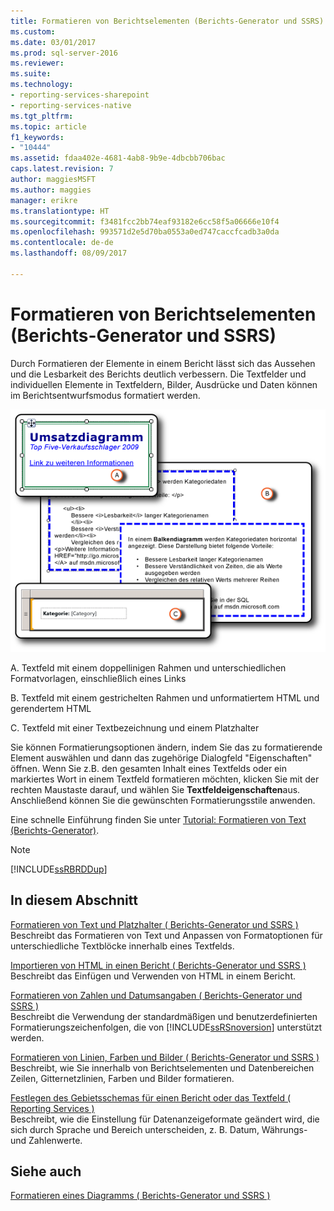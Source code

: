 ```yaml
---
title: Formatieren von Berichtselementen (Berichts-Generator und SSRS) | Microsoft Docs
ms.custom: 
ms.date: 03/01/2017
ms.prod: sql-server-2016
ms.reviewer: 
ms.suite: 
ms.technology:
- reporting-services-sharepoint
- reporting-services-native
ms.tgt_pltfrm: 
ms.topic: article
f1_keywords:
- "10444"
ms.assetid: fdaa402e-4681-4ab8-9b9e-4dbcbb706bac
caps.latest.revision: 7
author: maggiesMSFT
ms.author: maggies
manager: erikre
ms.translationtype: HT
ms.sourcegitcommit: f3481fcc2bb74eaf93182e6cc58f5a06666e10f4
ms.openlocfilehash: 993571d2e5d70ba0553a0ed747caccfcadb3a0da
ms.contentlocale: de-de
ms.lasthandoff: 08/09/2017

---
```

# <a name="formatting-report-items-report-builder-and-ssrs"></a>Formatieren von Berichtselementen (Berichts-Generator und SSRS)
  Durch Formatieren der Elemente in einem Bericht lässt sich das Aussehen und die Lesbarkeit des Berichts deutlich verbessern. Die Textfelder und individuellen Elemente in Textfeldern, Bilder, Ausdrücke und Daten können im Berichtsentwurfsmodus formatiert werden.  
  
 ![Rs_FormattingReporttItems](../../reporting-services/report-design/media/rs-formattingreporttitems.gif "Rs_FormattingReporttItems")  
  
 A. Textfeld mit einem doppellinigen Rahmen und unterschiedlichen Formatvorlagen, einschließlich eines Links  
  
 B. Textfeld mit einem gestrichelten Rahmen und unformatiertem HTML und gerendertem HTML  
  
 C. Textfeld mit einer Textbezeichnung und einem Platzhalter  
  
 Sie können Formatierungsoptionen ändern, indem Sie das zu formatierende Element auswählen und dann das zugehörige Dialogfeld "Eigenschaften" öffnen. Wenn Sie z.B. den gesamten Inhalt eines Textfelds oder ein markiertes Wort in einem Textfeld formatieren möchten, klicken Sie mit der rechten Maustaste darauf, und wählen Sie **Textfeldeigenschaften**aus. Anschließend können Sie die gewünschten Formatierungsstile anwenden.  
  
 Eine schnelle Einführung finden Sie unter [Tutorial: Formatieren von Text &#40;Berichts-Generator&#41;](../../reporting-services/tutorial-format-text-report-builder.md).  
  
> [!NOTE]  
>  [!INCLUDE[ssRBRDDup](../../includes/ssrbrddup-md.md)]  
  
## <a name="in-this-section"></a>In diesem Abschnitt  
 [Formatieren von Text und Platzhalter &#40; Berichts-Generator und SSRS &#41;](../../reporting-services/report-design/formatting-text-and-placeholders-report-builder-and-ssrs.md)  
 Beschreibt das Formatieren von Text und Anpassen von Formatoptionen für unterschiedliche Textblöcke innerhalb eines Textfelds.  
  
 [Importieren von HTML in einen Bericht &#40; Berichts-Generator und SSRS &#41;](../../reporting-services/report-design/importing-html-into-a-report-report-builder-and-ssrs.md)  
 Beschreibt das Einfügen und Verwenden von HTML in einem Bericht.  
  
 [Formatieren von Zahlen und Datumsangaben &#40; Berichts-Generator und SSRS &#41;](../../reporting-services/report-design/formatting-numbers-and-dates-report-builder-and-ssrs.md)  
 Beschreibt die Verwendung der standardmäßigen und benutzerdefinierten Formatierungszeichenfolgen, die von [!INCLUDE[ssRSnoversion](../../includes/ssrsnoversion-md.md)] unterstützt werden.  
  
 [Formatieren von Linien, Farben und Bilder &#40; Berichts-Generator und SSRS &#41;](../../reporting-services/report-design/formatting-lines-colors-and-images-report-builder-and-ssrs.md)  
 Beschreibt, wie Sie innerhalb von Berichtselementen und Datenbereichen Zeilen, Gitternetzlinien, Farben und Bilder formatieren.  
  
 [Festlegen des Gebietsschemas für einen Bericht oder das Textfeld &#40; Reporting Services &#41;](../../reporting-services/report-design/set-the-locale-for-a-report-or-text-box-reporting-services.md)  
 Beschreibt, wie die Einstellung für Datenanzeigeformate geändert wird, die sich durch Sprache und Bereich unterscheiden, z. B. Datum, Währungs- und Zahlenwerte.  
  
## <a name="see-also"></a>Siehe auch  
 [Formatieren eines Diagramms &#40; Berichts-Generator und SSRS &#41;](../../reporting-services/report-design/formatting-a-chart-report-builder-and-ssrs.md)  
  
  
